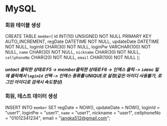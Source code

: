# MySQL

### 회원 테이블 생성

CREATE TABLE `member`(
	id INT(10) UNSIGNED NOT NULL PRIMARY KEY AUTO_INCREMENT,
	regDate DATETIME NOT NULL,
	updateDate DATETIME NOT NULL,
	loginId CHAR(30) NOT NULL,
	loginPw VARCHAR(100) NOT NULL,
	`name` CHAR(30) NOT NULL,
	`nickname` CHAR(30) NOT NULL,
	`cellphoneNo` CHAR(20) NOT NULL,
	`email` CHAR(100) NOT NULL
);

##### untact 클릭한 상태로 F5 -> member클릭한 상태로 F6 -> 인덱스 클릭 -> `id`asc 밑에 클릭해서 `loginId` 선택 -> 인덱스 종류를 UNIQUE로 설정(같은 아이디 사용불가, 로그인 아이디로 검색시 속도향상)

### 회원, 테스트 데이터 생성

INSERT INTO `member`
SET regDate = NOW(),
updateDate = NOW(),
loginId = "user1",
loginPw = "user1",
`name` = "user1",
nickname = "user1",
cellphoneNo = "01012341234",
email = "jangka512@gmail.com";
